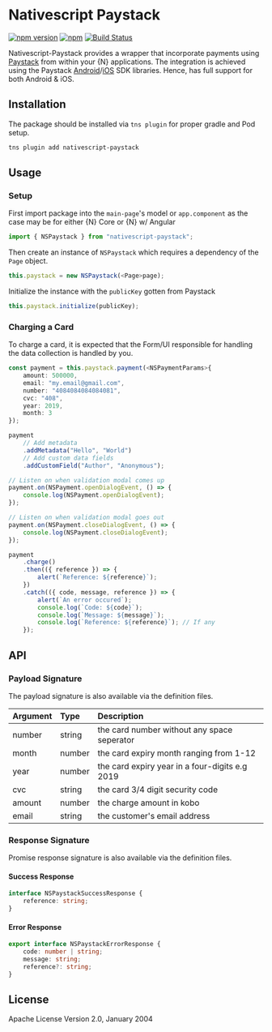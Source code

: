 # Nativescript Paystack

[![npm version](https://badge.fury.io/js/nativescript-paystack.svg)](https://badge.fury.io/js/nativescript-paystack)
[![npm](https://img.shields.io/npm/dt/nativescript-paystack.svg?label=npm%20downloads)](https://www.npmjs.com/package/nativescript-paystack)
[![Build Status](https://travis-ci.org/jogboms/nativescript-paystack.svg?branch=master)](https://travis-ci.org/jogboms/nativescript-paystack)

Nativescript-Paystack provides a wrapper that incorporate payments using [Paystack](https://paystack.com/) from within your {N} applications. The integration is achieved using the Paystack [Android](https://github.com/PaystackHQ/paystack-android)/[iOS](https://github.com/PaystackHQ/paystack-ios) SDK libraries. Hence, has full support for both Android & iOS.

## Installation

The package should be installed via `tns plugin` for proper gradle and Pod setup.

```bash
tns plugin add nativescript-paystack
```

## Usage

### Setup

First import package into the `main-page`'s model or `app.component` as the case may be for either {N} Core or {N} w/ Angular

```ts
import { NSPaystack } from "nativescript-paystack";
```

Then create an instance of `NSPaystack` which requires a dependency of the `Page` object.

```ts
this.paystack = new NSPaystack(<Page>page);
```

Initialize the instance with the `publicKey` gotten from Paystack

```ts
this.paystack.initialize(publicKey);
```

### Charging a Card

To charge a card, it is expected that the Form/UI responsible for handling the data collection is handled by you.

```ts
const payment = this.paystack.payment(<NSPaymentParams>{
    amount: 500000,
    email: "my.email@gmail.com",
    number: "4084084084084081",
    cvc: "408",
    year: 2019,
    month: 3
});

payment
    // Add metadata
    .addMetadata("Hello", "World")
    // Add custom data fields
    .addCustomField("Author", "Anonymous");

// Listen on when validation modal comes up
payment.on(NSPayment.openDialogEvent, () => {
    console.log(NSPayment.openDialogEvent);
});

// Listen on when validation modal goes out
payment.on(NSPayment.closeDialogEvent, () => {
    console.log(NSPayment.closeDialogEvent);
});

payment
    .charge()
    .then(({ reference }) => {
        alert(`Reference: ${reference}`);
    })
    .catch(({ code, message, reference }) => {
        alert(`An error occured`);
        console.log(`Code: ${code}`);
        console.log(`Message: ${message}`);
        console.log(`Reference: ${reference}`); // If any
    });
```

## API

### Payload Signature

The payload signature is also available via the definition files.

| Argument | Type   | Description                                    |
| -------- | :----- | :--------------------------------------------- |
| number   | string | the card number without any space seperator    |
| month    | number | the card expiry month ranging from 1-12        |
| year     | number | the card expiry year in a four-digits e.g 2019 |
| cvc      | string | the card 3/4 digit security code               |
| amount   | number | the charge amount in kobo                      |
| email    | string | the customer's email address                   |

### Response Signature

Promise response signature is also available via the definition files.

#### Success Response

```ts
interface NSPaystackSuccessResponse {
    reference: string;
}
```

#### Error Response

```ts
export interface NSPaystackErrorResponse {
    code: number | string;
    message: string;
    reference?: string;
}
```

## License

Apache License Version 2.0, January 2004
